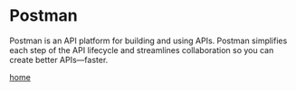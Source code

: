 # Postman

Postman is an API platform for building and using APIs. Postman simplifies each step of the API lifecycle and streamlines collaboration so you can create better APIs—faster.

[home](https://www.postman.com)  
